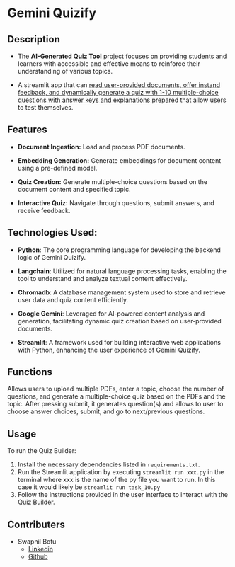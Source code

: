 # Gemini Quizify
## Description
- The **AI-Generated Quiz Tool** project focuses on providing students and learners with accessible and effective means to reinforce their understanding of various topics. 

- A streamlit app that can <ins>read user-provided documents, offer instand feedback, and dynamically generate a quiz with 1-10 multiple-choice questions with answer keys and explanations prepared</ins> that allow users to test themselves.


## Features

- **Document Ingestion:** Load and process PDF documents.
  
- **Embedding Generation:** Generate embeddings for document content using a pre-defined model.
  
- **Quiz Creation:** Generate multiple-choice questions based on the document content and specified topic.
  
- **Interactive Quiz:** Navigate through questions, submit answers, and receive feedback.


## Technologies Used: 
- **Python**: The core programming language for developing the backend logic of Gemini Quizify.

- **Langchain**: Utilized for natural language processing tasks, enabling the tool to understand and analyze textual content effectively.

- **Chromadb**: A database management system used to store and retrieve user data and quiz content efficiently.

- **Google Gemini**: Leveraged for AI-powered content analysis and generation, facilitating dynamic quiz creation based on user-provided documents.

- **Streamlit**: A framework used for building interactive web applications with Python, enhancing the user experience of Gemini Quizify.


## Functions
Allows users to upload multiple PDFs, enter a topic, choose the number of questions, and generate a multiple-choice quiz based on the PDFs and the topic.
After pressing submit, it generates question(s) and allows to user to choose answer choices, submit, and go to next/previous questions.


## Usage

To run the Quiz Builder:

1. Install the necessary dependencies listed in `requirements.txt`.
2. Run the Streamlit application by executing `streamlit run xxx.py` in the terminal where xxx is the name of the py file you want to run. In this case it would likely be `streamlit run task_10.py`
3. Follow the instructions provided in the user interface to interact with the Quiz Builder.

## Contributers
- Swapnil Botu
  - [Linkedin](https://www.linkedin.com/in/swapnil-botu)
  - [Github](https://github.com/swapnilbotu)
